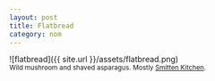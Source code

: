 ```yaml
---
layout: post
title: Flatbread
category: nom
---
```


![flatbread]({{ site.url }}/assets/flatbread.png)
<br>
<sub>Wild mushroom and shaved asparagus. Mostly <a href="http://smittenkitchen.com/blog/2010/05/shaved-asparagus-pizza/" target="_blank">Smitten Kitchen</a>.</sub>

